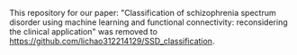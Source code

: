 This repository for our paper: "Classification of schizophrenia spectrum disorder using machine learning and functional connectivity: reconsidering the clinical application" was removed to https://github.com/lichao312214129/SSD_classification.  
